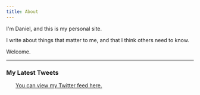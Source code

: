 ```yaml
---
title: About
---
```


I'm Daniel, and this is my personal site.

I write about things that matter to me, and that I think others need to know.

Welcome.

<hr>

### My Latest Tweets

<div style="width:90%; margin:0 auto;">
    <a class="twitter-timeline" data-link-color="#025B9D" href="https://twitter.com/mdanmartinez">You can view my Twitter feed here.</a>
</div>